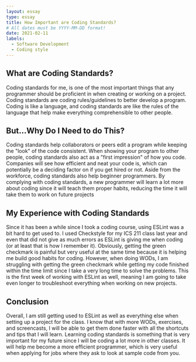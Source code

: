 ```yaml
---
layout: essay
type: essay
title: How Important are Coding Standards?
# All dates must be YYYY-MM-DD format!
date: 2021-02-11
labels:
  - Software Development
  - Coding style
---
```


## What are Coding Standards?
Coding standards for me, is one of the most important things that any programmer should be proficient in when creating or working on a project. Coding standards are coding rules/guidelines to better develop a program. Coding is like a language, and coding standards are like the rules of the language that help make everything comprehensible to other people. 

## But...Why Do I Need to do This?
Coding standards help collaborators or peers edit a program while keeping the "look" of the code consistent. When showing your program to other people, coding standards also act as a "first impression" of how you code. Companies will see how efficient and neat your code is, which can potentially be a deciding factor on if you get hired or not. Aside from the workforce, coding standards also help beginner programmers. By complying with coding standards, a new programmer will learn a lot more about coding since it will teach them proper habits, reducing the time it will take them to work on future projects

## My Experience with Coding Standards
Since it has been a while since I took a coding course, using ESLint was a bit hard to get used to. I used Checkstyle for my ICS 211 class last year and even that did not give as much errors as ESLint is giving me when coding (or at least that is how I remember it). Obviously, getting the green checkmark is painful but very useful at the same time because it is helping me build good habits for coding. However, when doing WODs, I am struggling with getting the green checkmark while getting my code finished within the time limit since I take a very long time to solve the problems. This is the first week of working with ESLint as well, meaning I am going to take even longer to troubleshoot everything when working on new projects.

## Conclusion
Overall, I am still getting used to ESLint as well as everything else when setting up a project for the class. I know that with more WODs, exercises, and screencasts, I will be able to get them done faster with all the shortcuts and tips that I will learn. Learning coding standards is something that is very important for my future since I will be coding a lot more in other classes. It will help me become a more efficient programmer, which is very useful when applying for jobs where they ask to look at sample code from you.
